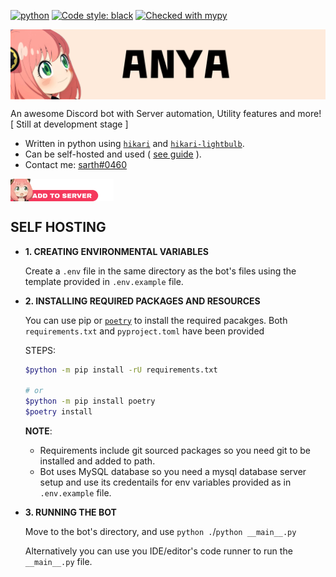 [![python](https://img.shields.io/badge/Python-3.10-3776AB.svg?style=flat&logo=python&logoColor=white)](https://www.python.org)
[![Code style: black](https://img.shields.io/badge/code%20style-black-000000.svg)](https://github.com/psf/black)
[![Checked with mypy](http://www.mypy-lang.org/static/mypy_badge.svg)](http://mypy-lang.org/)


<img src="./docs/assets/banner.png" width=900 align="middle">


An awesome Discord bot with Server automation, Utility features and more!
[ Still at development stage ]

* Written in python using [`hikari`](https://github.com/hikari-py/hikari) and [`hikari-lightbulb`](https://github.com/tandemdude/hikari-lightbulb).
* Can be self-hosted and used ( [see guide](https://github.com/sarthhh/anya/blob/main/README.md#self-hosting) ).
* Contact me: [sarth#0460](https://discord.com/users/580034015759826944)


<a href="https://discord.com/api/oauth2/authorize?client_id=979906554188939264&permissions=378025593921&scope=bot%20applications.commands">
<img src="./docs/assets/invite_me_pls.png" width=165 height=36 align="middle" target="_blank">
</a>

## SELF HOSTING

* **1. CREATING ENVIRONMENTAL VARIABLES**

    Create a `.env` file in the same directory as the bot's files using the template provided in `.env.example` file.

* **2. INSTALLING REQUIRED PACKAGES AND RESOURCES**
    
    You can use pip or [`poetry`](https://pypi.org/project/poetry/) to install the required pacakges. Both `requirements.txt` and `pyproject.toml` have been provided
    
    STEPS: 
    ```bash
    $python -m pip install -rU requirements.txt
    
    # or 
    $python -m pip install poetry
    $poetry install 
    ``` 
    
    **NOTE**: 
    * Requirements include git sourced packages so you need git to be installed and added to path.
    * Bot uses MySQL database so you need a mysql database server setup and use its credentails for env variables provided as in `.env.example` file.
    
* **3. RUNNING THE BOT**
    
    Move to the bot's directory, and use `python .`/`python __main__.py`
    
    Alternatively you can use you IDE/editor's code runner to run the `__main__.py` file.




